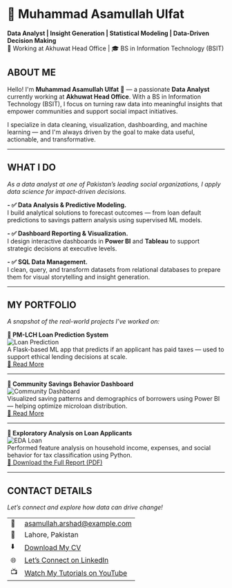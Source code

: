 # 👋 Muhammad Asamullah Ulfat

**Data Analyst | Insight Generation | Statistical Modeling | Data-Driven Decision Making**  
📍 Working at Akhuwat Head Office | 🎓 BS in Information Technology (BSIT)

<!--Section 1: Introduce yourself-->
## ABOUT ME

Hello! I'm **Muhammad Asamullah Ulfat** 🤝 — a passionate **Data Analyst** currently working at **Akhuwat Head Office**. With a BS in Information Technology (BSIT), I focus on turning raw data into meaningful insights that empower communities and support social impact initiatives.

I specialize in data cleaning, visualization, dashboarding, and machine learning — and I'm always driven by the goal to make data useful, actionable, and transformative.

---

<!--Mention your top/relevant skills here - core and soft skills-->
## WHAT I DO

*As a data analyst at one of Pakistan’s leading social organizations, I apply data science for impact-driven decisions.*

**- ✅ Data Analysis & Predictive Modeling.**  
I build analytical solutions to forecast outcomes — from loan default predictions to savings pattern analysis using supervised ML models.

**- ✅ Dashboard Reporting & Visualization.**  
I design interactive dashboards in **Power BI** and **Tableau** to support strategic decisions at executive levels.

**- ✅ SQL Data Management.**  
I clean, query, and transform datasets from relational databases to prepare them for visual storytelling and insight generation.

---

<!--Section 2: List 3-4 key projects-->
## MY PORTFOLIO

*A snapshot of the real-world projects I’ve worked on:*

**📌 PM-LCH Loan Prediction System**  
![Loan Prediction](assets/loan-prediction.png)  
A Flask-based ML app that predicts if an applicant has paid taxes — used to support ethical lending decisions at scale.  
[🔗 Read More](https://github.com/asamullahulfat/loan-prediction-app)

---

**📌 Community Savings Behavior Dashboard**  
![Community Dashboard](assets/community-dashboard.jpg)  
Visualized saving patterns and demographics of borrowers using Power BI — helping optimize microloan distribution.  
[🔗 Read More](https://github.com/asamullahulfat/community-savings-eda)

---

**📌 Exploratory Analysis on Loan Applicants**  
![EDA Loan](assets/eda-loan.png)  
Performed feature analysis on household income, expenses, and social behavior for tax classification using Python.  
[📄 Download the Full Report (PDF)](assets/PM_LCH_EDA_Report.pdf)

---

## CONTACT DETAILS

*Let’s connect and explore how data can drive change!*

<table>
  <tbody>
    <tr>
      <td>📧</td>
      <td><a href="mailto:asamullah.arshad@example.com">asamullah.arshad@example.com</a></td>
    </tr>
    <tr>
      <td>📍</td>
      <td>Lahore, Pakistan</td>
    </tr>
    <tr>
      <td>⬇️</td>
      <td><a href="assets/Profile_CV.pdf">Download My CV</a></td>
    </tr>
    <tr>
      <td>🌐</td>
      <td><a href="https://linkedin.com/in/asamullahulfat">Let’s Connect on LinkedIn</a></td>
    </tr>
    <tr>
      <td>📺</td>
      <td><a href="https://www.youtube.com/@DataWithUlfat">Watch My Tutorials on YouTube</a></td>
    </tr>
  </tbody>
</table>
